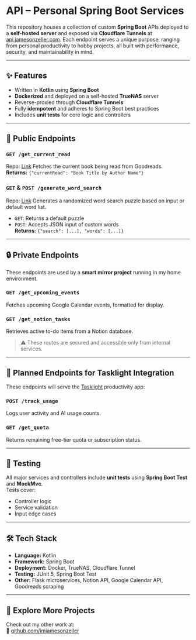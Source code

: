 # API – Personal Spring Boot Services

This repository houses a collection of custom **Spring Boot** APIs deployed to a **self-hosted server** and exposed via **Cloudflare Tunnels** at [api.jamesonzeller.com](https://api.jamesonzeller.com). Each endpoint serves a unique purpose, ranging from personal productivity to hobby projects, all built with performance, security, and maintainability in mind.

---

## ✨ Features

- Written in **Kotlin** using **Spring Boot**
- **Dockerized** and deployed on a self-hosted **TrueNAS** server
- Reverse-proxied through **Cloudflare Tunnels**
- Fully **idempotent** and adheres to Spring Boot best practices
- Includes **unit tests** for core logic and controllers

---

## 🔌 Public Endpoints

### `GET /get_current_read`
Repo: [Link](https://github.com/imjamesonzeller/wordsearchapi)
Fetches the current book being read from Goodreads.  
**Returns:** `{"currentRead": "Book Title by Author Name"}`

### `GET` & `POST /generate_word_search`
Repo: [Link](https://github.com/imjamesonzeller/goodreadsapi)
Generates a randomized word search puzzle based on input or default word list.
- `GET`: Returns a default puzzle
- `POST`: Accepts JSON input of custom words  
  **Returns:** `{"search": [...], "words": [...]}`

---

## 🔒 Private Endpoints

These endpoints are used by a **smart mirror project** running in my home environment.

### `GET /get_upcoming_events`
Fetches upcoming Google Calendar events, formatted for display.

### `GET /get_notion_tasks`
Retrieves active to-do items from a Notion database.

> ⚠️ These routes are secured and accessible only from internal services.

---

## 🧠 Planned Endpoints for Tasklight Integration

These endpoints will serve the [Tasklight](https://jamesonzeller.com/tasklight) productivity app:

### `POST /track_usage`
Logs user activity and AI usage counts.

### `GET /get_quota`
Returns remaining free-tier quota or subscription status.

---

## 🧪 Testing

All major services and controllers include **unit tests** using **Spring Boot Test** and **MockMvc**.  
Tests cover:
- Controller logic
- Service validation
- Input edge cases

---

## 🛠️ Tech Stack

- **Language:** Kotlin
- **Framework:** Spring Boot
- **Deployment:** Docker, TrueNAS, Cloudflare Tunnel
- **Testing:** JUnit 5, Spring Boot Test
- **Other:** Flask microservices, Notion API, Google Calendar API, Goodreads scraping

---

## 📁 Explore More Projects

Check out my other work at:  
🔗 [github.com/imjamesonzeller](https://github.com/imjamesonzeller)
